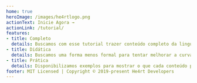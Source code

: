 ```yaml
---
home: true
heroImage: /images/he4rtlogo.png
actionText: Inicie Agora →
actionLink: /tutorial/
features:
- title: Completo
  details: Buscamos com esse tutorial trazer conteúdo completo da linguagem C++, com seções bem detalhadas.
- title: Didática
  details: Buscamos uma forma menos formal para tentar melhorar a curva de aprendizado
- title: Prática
  details: Disponibilizamos exemplos para mostrar o que cada conteúdo poderá ser útil em seu códico.
footer: MIT Licensed | Copyright © 2019-present He4rt Developers
---
```

